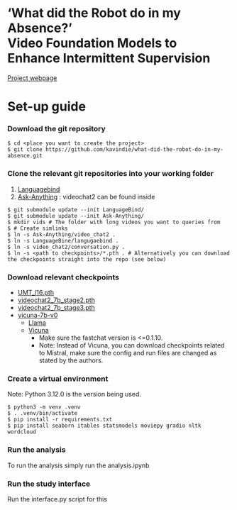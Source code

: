 # ‘What did the Robot do in my Absence?’ <br> Video Foundation Models to Enhance Intermittent Supervision

[Project webpage](https://kavindie.github.io/what-did-the-robot-do-in-my-absence/)

# Set-up guide

### Download the git repository
```console
$ cd <place you want to create the project>
$ git clone https://github.com/kavindie/what-did-the-robot-do-in-my-absence.git
```
       
### Clone the  relevant git repositories into your working folder
1. [Languagebind](https://github.com/PKU-YuanGroup/LanguageBind)
2. [Ask-Anything](https://github.com/OpenGVLab/Ask-Anything) : videochat2 can be found inside
   

```console
$ git submodule update --init LanguageBind/
$ git submodule update --init Ask-Anything/
$ mkdir vids # The folder with long videos you want to queries from
$ # Create simlinks
$ ln -s Ask-Anything/video_chat2 .
$ ln -s LanguageBine/langugaebind .
$ ln -s video_chat2/conversation.py .
$ ln -s <path to checkpoints>/*.pth . # Alternatively you can download the checkpoints straight into the repo (see below)
```

### Download relevant checkpoints

   * [UMT_l16.pth](https://pjlab-gvm-data.oss-cn-shanghai.aliyuncs.com/videochat2/umt_l16_qformer.pth)
   * [videochat2_7b_stage2.pth](https://huggingface.co/OpenGVLab/videochat/resolve/main/videochat2_7b_stage2.pth)
   * [videochat2_7b_stage3.pth](https://huggingface.co/OpenGVLab/videochat/resolve/main/videochat2_7b_stage3.pth)
   * [vicuna-7b-v0](https://github.com/OpenGVLab/Ask-Anything/tree/main/video_chat#running-usage)
     * [Llama](https://huggingface.co/huggyllama/llama-7b/tree/main)
     * [Vicuna](https://huggingface.co/lmsys/vicuna-7b-delta-v0/tree/main)
       * Make sure the fastchat version is <=0.1.10.
       * Note: Instead of Vicuna, you can download checkpoints related to Mistral, make sure the config and run files are changed as stated by the authors.


### Create a virtual environment
Note: Python 3.12.0 is the version being used.
```console
$ python3 -m venv .venv
$ . .venv/bin/activate
$ pip install -r requirements.txt
$ pip install seaborn itables statsmodels moviepy gradio nltk wordcloud
```

### Run the analysis
To run the analysis simply run the analysis.ipynb

### Run the study interface
Run the interface.py script for this
